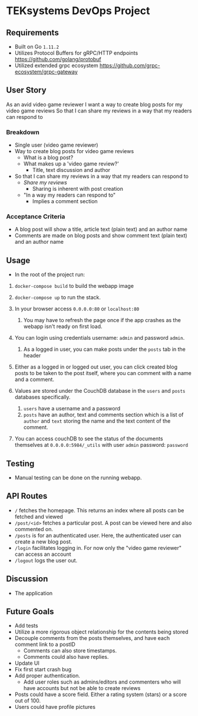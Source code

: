 # TEKsystems DevOps Project

## Requirements

- Built on Go `1.11.2`
- Utilizes Protocol Buffers for gRPC/HTTP endpoints https://github.com/golang/protobuf
- Utilized extended grpc ecosystem https://github.com/grpc-ecosystem/grpc-gateway

## User Story
As an avid video game reviewer
I want a way to create blog posts for my video game reviews
So that I can share my reviews in a way that my readers can respond to

### Breakdown
- Single user (video game reviewer)
- Way to create blog posts for video game reviews
    - What is a blog post?
    - What makes up a 'video game review?'
        - Title, text discussion and author
- So that I can share my reviews in a way that my readers can respond to
    - _Share my reviews_
        - Sharing is inherent with post creation
    - "In a way my readers can respond to"
        - Implies a comment section

### Acceptance Criteria
- A blog post will show a title, article text (plain text) and an author name
- Comments are made on blog posts and show comment text (plain text) and an author name

## Usage
- In the root of the project run:
1. `docker-compose build` to build the webapp image
2. `docker-compose up` to run the stack.
3. In your browser access `0.0.0.0:80` or `localhost:80`
    1. You may have to refresh the page once if the app crashes as the webapp isn't ready on first load.
4. You can login using credentials username: `admin` and password `admin`.
    1. As a logged in user, you can make posts under the `posts` tab in the header

5. Either as a logged in or logged out user, you can click created blog posts to be 
taken to the post itself, where you can comment with a name and a comment.
6. Values are stored under the CouchDB database in the `users` and `posts` databases specifically. 
    1. `users` have a username and a password
    2. `posts` have an author, text and comments section which is a list of `author` and `text` 
    storing the name and the text content of the comment.
7. You can access couchDB to see the status of the documents themselves at `0.0.0.0:5984/_utils` 
with user `admin` password: `password`


## Testing
- Manual testing can be done on the running webapp.

## API Routes


- `/` fetches the homepage. This returns an index where all posts can be fetched and viewed
- `/post/<id>` fetches a particular post. A post can be viewed here and also commented on.
- `/posts` is for an authenticated user. Here, the authenticated user can create a new blog post.
- `/login` facilitates logging in. For now only the "video game reviewer" can access an account
- `/logout` logs the user out.

## Discussion
- The application 

## Future Goals
- Add tests
- Utilize a more rigorous object relationship for the contents being stored
- Decouple comments from the posts themselves, and have each comment link to a postID
    - Comments can also store timestamps.
    - Comments could also have replies.
- Update UI
- Fix first start crash bug
- Add proper authentication. 
    - Add user roles such as admins/editors and commenters who will have accounts but not be able to create reviews
- Posts could have a score field. Either a rating system (stars) or a score out of 100.
- Users could have profile pictures

